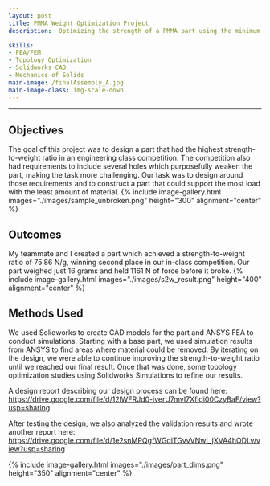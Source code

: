 ```yaml
---
layout: post
title: PMMA Weight Optimization Project
description:  Optimizing the strength of a PMMA part using the minimum amount of material.

skills: 
- FEA/FEM
- Topology Optimization
- Solidworks CAD
- Mechanics of Solids
main-image: /finalAssembly_A.jpg
main-image-class: img-scale-down
---
```


---
## Objectives

The goal of this project was to design a part that had the highest strength-to-weight ratio in an engineering class competition. The competition also had requirements to include several holes which purposefully weaken the part, making the task more challenging. Our task was to design around those requirements and to construct a part that could support the most load with the least amount of material. 
{% include image-gallery.html images="./images/sample_unbroken.png" height="300" alignment="center" %} 

## Outcomes

My teammate and I created a part which achieved a strength-to-weight ratio of 75.86 N/g, winning second place in our in-class competition. Our part weighed just 16 grams and held 1161 N of force before it broke.
{% include image-gallery.html images="./images/s2w_result.png" height="400" alignment="center" %}



## Methods Used

We used Solidworks to create CAD models for the part and ANSYS FEA to conduct simulations. Starting with a base part, we used simulation results from ANSYS to find areas where material could be removed. By iterating on the design, we were able to continue improving the strength-to-weight ratio until we reached our final result. Once that was done, some topology optimization studies using Solidworks Simulations to refine our results. 

A design report describing our design process can be found here: https://drive.google.com/file/d/12lWFRJd0-iverU7mvI7Xfldi00CzyBaF/view?usp=sharing

After testing the design, we also analyzed the validation results and wrote another report here: https://drive.google.com/file/d/1e2snMPQgfWGdiTGvvVNwI_jXVA4hODLv/view?usp=sharing 

{% include image-gallery.html images="./images/part_dims.png" height="350" alignment="center" %} 
